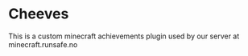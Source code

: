 # Cheeves
This is a custom minecraft achievements plugin used by our server at minecraft.runsafe.no
